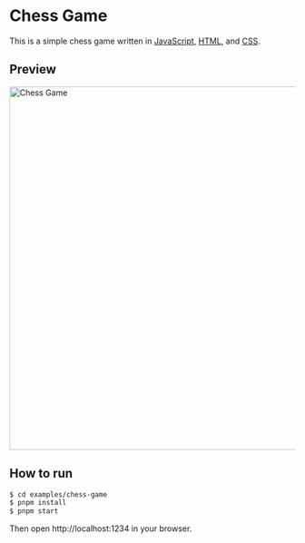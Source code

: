 # Chess Game

This is a simple chess game written in [JavaScript](https://developer.mozilla.org/en-US/docs/Web/JavaScript), [HTML](https://developer.mozilla.org/en-US/docs/Web/HTML), and [CSS](https://developer.mozilla.org/en-US/docs/Web/CSS).

## Preview

<img src="../.github/chess-game-preview.gif" width="640" alt="Chess Game" />

## How to run

```bash
$ cd examples/chess-game
$ pnpm install
$ pnpm start
```

Then open http://localhost:1234 in your browser.
